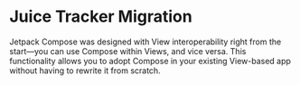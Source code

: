Juice Tracker Migration
==================================

Jetpack Compose was designed with View interoperability right from the start—you can use Compose within Views, and vice versa. This functionality allows you to adopt Compose in your existing View-based app without having to rewrite it from scratch.
